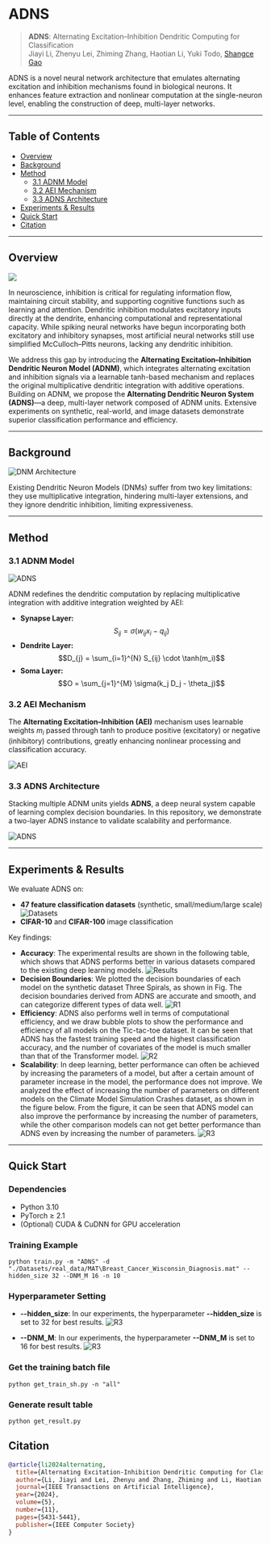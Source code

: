 # ADNS

> **ADNS**: Alternating Excitation–Inhibition Dendritic Computing for Classification  
> Jiayi Li, Zhenyu Lei, Zhiming Zhang, Haotian Li, Yuki Todo, [Shangce Gao](https://toyamaailab.github.io/)

ADNS is a novel neural network architecture that emulates alternating excitation and inhibition mechanisms found in biological neurons. It enhances feature extraction and nonlinear computation at the single-neuron level, enabling the construction of deep, multi-layer networks.

---

## Table of Contents

- [Overview](#overview)  
- [Background](#background)  
- [Method](#method)  
  - [3.1 ADNM Model](#31-adnm-model)  
  - [3.2 AEI Mechanism](#32-aei-mechanism)  
  - [3.3 ADNS Architecture](#33-adns-architecture)  
- [Experiments & Results](#experiments--results)  
- [Quick Start](#quick-start)  
- [Citation](#citation)

---

## Overview

<img src="framework.jpg">

In neuroscience, inhibition is critical for regulating information flow, maintaining circuit stability, and supporting cognitive functions such as learning and attention. Dendritic inhibition modulates excitatory inputs directly at the dendrite, enhancing computational and representational capacity. While spiking neural networks have begun incorporating both excitatory and inhibitory synapses, most artificial neural networks still use simplified McCulloch–Pitts neurons, lacking any dendritic inhibition.

We address this gap by introducing the **Alternating Excitation–Inhibition Dendritic Neuron Model (ADNM)**, which integrates alternating excitation and inhibition signals via a learnable tanh-based mechanism and replaces the original multiplicative dendritic integration with additive operations. Building on ADNM, we propose the **Alternating Dendritic Neuron System (ADNS)**—a deep, multi-layer network composed of ADNM units. Extensive experiments on synthetic, real-world, and image datasets demonstrate superior classification performance and efficiency.

---

## Background

![DNM Architecture](./imgs/DNM.png)

Existing Dendritic Neuron Models (DNMs) suffer from two key limitations: they use multiplicative integration, hindering multi-layer extensions, and they ignore dendritic inhibition, limiting expressiveness.

---

## Method

### 3.1 ADNM Model
![ADNS](./imgs/ADNM.png)

ADNM redefines the dendritic computation by replacing multiplicative integration with additive integration weighted by AEI:

- **Synapse Layer:**  
  $$S_{ij} = \sigma(w_{ij} x_i - q_{ij})$$
- **Dendrite Layer:**  
  $$D_{j} = \sum_{i=1}^{N} S_{ij} \cdot \tanh(m_i)$$
- **Soma Layer:**  
  $$O = \sum_{j=1}^{M} \sigma(k_j D_j - \theta_j)$$

### 3.2 AEI Mechanism

The **Alternating Excitation–Inhibition (AEI)** mechanism uses learnable weights $m_i$ passed through tanh to produce positive (excitatory) or negative (inhibitory) contributions, greatly enhancing nonlinear processing and classification accuracy.

![AEI](./imgs/AEI.png)

### 3.3 ADNS Architecture

Stacking multiple ADNM units yields **ADNS**, a deep neural system capable of learning complex decision boundaries. In this repository, we demonstrate a two-layer ADNS instance to validate scalability and performance.

![ADNS](./imgs/ADNS.png)

---

## Experiments & Results

We evaluate ADNS on:

- **47 feature classification datasets** (synthetic, small/medium/large scale)  
![Datasets](./imgs/datasets.png)
- **CIFAR-10** and **CIFAR-100** image classification  

Key findings:

- **Accuracy**: The experimental results are shown in the following table, which shows that ADNS performs better in various datasets compared to the existing deep learning models.
![Results](./imgs/Results.png)
- **Decision Boundaries**: We plotted the decision boundaries of each model on the synthetic dataset Three Spirals, as shown in Fig. The decision boundaries derived from ADNS are accurate and smooth, and can categorize different types of data well.
![R1](./imgs/R1.png)
- **Efficiency**: ADNS also performs well in terms of computational efficiency, and we draw bubble plots to show the performance and efficiency of all models on the Tic-tac-toe dataset. It can be seen that ADNS has the fastest training speed and the highest classification accuracy, and the number of covariates of the model is much smaller than that of the Transformer model.
![R2](./imgs/R2.png)
- **Scalability**: In deep learning, better performance can often be achieved by increasing the parameters of a model, but after a certain amount of parameter increase in the model, the performance does not improve. We analyzed the effect of increasing the number of parameters on different models on the Climate Model Simulation Crashes dataset, as shown in the figure below. From the figure, it can be seen that ADNS model can also improve the performance by increasing the number of parameters, while the other comparison models can not get better performance than ADNS even by increasing the number of parameters.
![R3](./imgs/R3.png)
---



## Quick Start

### Dependencies

- Python 3.10  
- PyTorch ≥ 2.1  
- (Optional) CUDA & CuDNN for GPU acceleration

### Training Example

```
python train.py -m "ADNS" -d "./Datasets/real_data/MAT\Breast_Cancer_Wisconsin_Diagnosis.mat" --hidden_size 32 --DNM_M 16 -n 10
```

### Hyperparameter Setting

- **--hidden_size**: In our experiments, the hyperparameter **--hidden_size** is set to 32 for best results.
![R3](./imgs/hidden_size.png)

- **--DNM_M**: In our experiments, the hyperparameter **--DNM_M** is set to 16 for best results.
![R3](./imgs/M.png)

### Get the training batch file
```
python get_train_sh.py -n "all" 
```

### Generate result table
```
python get_result.py
```

## Citation
```bib
@article{li2024alternating,
  title={Alternating Excitation-Inhibition Dendritic Computing for Classification},
  author={Li, Jiayi and Lei, Zhenyu and Zhang, Zhiming and Li, Haotian and Todo, Yuki and Gao, Shangce},
  journal={IEEE Transactions on Artificial Intelligence},
  year={2024},
  volume={5},
  number={11},
  pages={5431-5441},
  publisher={IEEE Computer Society}
}
